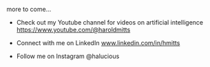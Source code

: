 more to come...

* Check out my Youtube channel for videos on artificial intelligence https://www.youtube.com/@haroldmitts 

* Connect with me on LinkedIn www.linkedin.com/in/hmitts

* Follow me on Instagram @halucious
